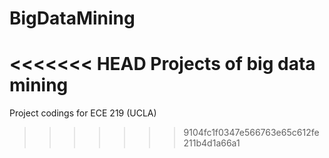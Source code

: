 # BigDataMining
<<<<<<< HEAD
Projects of big data mining  
=======
Project codings for ECE 219 (UCLA)
>>>>>>> 9104fc1f0347e566763e65c612fe211b4d1a66a1
